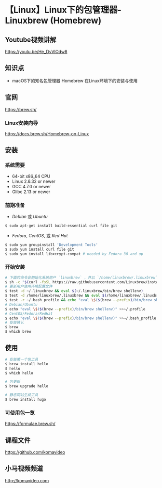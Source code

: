 【Linux】Linux下的包管理器-Linuxbrew (Homebrew)
============================================

## Youtube视频讲解

https://youtu.be/He_DvVlOdw8

## 知识点

+ macOS下的知名包管理器 Homebrew 在Linux环境下的安装与使用

## 官网

https://brew.sh/

### Linux安装向导

https://docs.brew.sh/Homebrew-on-Linux

## 安装

### 系统需要

+ 64-bit x86_64 CPU
+ Linux 2.6.32 or newer
+ GCC 4.7.0 or newer
+ Glibc 2.13 or newer

### 前期准备

+ *Debian* 或 *Ubuntu*

```bash
$ sudo apt-get install build-essential curl file git
```

+ *Fedora*, *CentOS*, 或 *Red Hat*

```bash
$ sudo yum groupinstall 'Development Tools'
$ sudo yum install curl file git
$ sudo yum install libxcrypt-compat # needed by Fedora 30 and up
```

### 开始安装

```bash
# 下面的命令会初始化系统用户 `linuxbrew` ，并以 `/home/linuxbrew/.linuxbrew` 为根目录，进行包的安装管理与使用。
$ sh -c "$(curl -fsSL https://raw.githubusercontent.com/Linuxbrew/install/master/install.sh)"
# 更新用户使用环境配置文件
$ test -d ~/.linuxbrew && eval $(~/.linuxbrew/bin/brew shellenv)
$ test -d /home/linuxbrew/.linuxbrew && eval $(/home/linuxbrew/.linuxbrew/bin/brew shellenv)
$ test -r ~/.bash_profile && echo "eval \$($(brew --prefix)/bin/brew shellenv)" >>~/.bash_profile
# Debian/Ubuntu
$ echo "eval \$($(brew --prefix)/bin/brew shellenv)" >>~/.profile
# CentOS/Fedora/RedHat
$ echo "eval \$($(brew --prefix)/bin/brew shellenv)" >>~/.bash_profile
# 安装确认
$ brew
$ which brew
```

## 使用

```bash
# 安装第一个包工具
$ brew install hello
$ hello
$ which hello

# 包更新
$ brew upgrade hello

# 静态网站生成工具
$ brew install hugo
```

### 可使用包一览

https://formulae.brew.sh/

## 课程文件

https://github.com/komavideo

## 小马视频频道

http://komavideo.com
